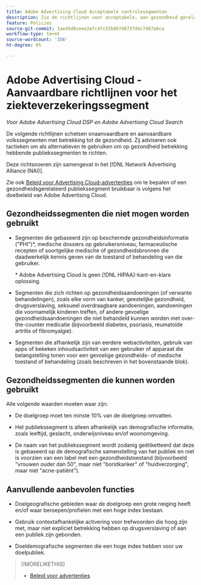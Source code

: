 ```yaml
---
title: Adobe Advertising Cloud Acceptabele controlesegmenten
description: Zie de richtlijnen voor acceptabele, aan gezondheid gerelateerde publiekssegmenten en tactieken voor gebruik als alternatieven voor het richten van aan gezondheid gerelateerde publiekssegmenten.
feature: Policies
source-git-commit: 1ae45d0ceee2efc4fc52b86fd6737d4c7467a6ca
workflow-type: tm+mt
source-wordcount: '356'
ht-degree: 0%

---
```


# Adobe Advertising Cloud - Aanvaardbare richtlijnen voor het ziekteverzekeringssegment

*Voor Adobe Advertising Cloud DSP en Adobe Advertising Cloud Search*

De volgende richtlijnen schetsen onaanvaardbare en aanvaardbare volkssegmenten met betrekking tot de gezondheid. Zij adviseren ook tactieken om als alternatieven te gebruiken om op gezondheid betrekking hebbende publiekssegmenten te richten.

Deze richtsnoeren zijn samengevat in het [!DNL Network Advertising Alliance (NAI)].

Zie ook [Beleid voor Advertising Cloud-advertenties](/help/policies/ad-requirements-policy.md) om te bepalen of een gezondheidsgerelateerd publiekssegment bruikbaar is volgens het doelbeleid van Adobe Advertising Cloud.

## Gezondheidssegmenten die niet mogen worden gebruikt

* Segmenten die gebaseerd zijn op beschermde gezondheidsinformatie (&quot;PHI&quot;)\*, medische dossiers op gebruikersniveau, farmaceutische recepten of soortgelijke medische of gezondheidsbronnen die daadwerkelijk kennis geven van de toestand of behandeling van die gebruiker.

   \* Adobe Advertising Cloud is geen [!DNL HIPAA]-kant-en-klare oplossing.

* Segmenten die zich richten op gezondheidsaandoeningen (of verwante behandelingen), zoals elke vorm van kanker, geestelijke gezondheid, drugsverslaving, seksueel overdraagbare aandoeningen, aandoeningen die voornamelijk kinderen treffen, of andere gevoelige gezondheidsaandoeningen die niet behandeld kunnen worden met over-the-counter medicatie (bijvoorbeeld diabetes, psoriasis, reumatoïde artritis of fibromyalgie).

* Segmenten die afhankelijk zijn van eerdere webactiviteiten, gebruik van apps of bekeken inhoudsactiviteit van een gebruiker of apparaat die belangstelling tonen voor een gevoelige gezondheids- of medische toestand of behandeling (zoals beschreven in het bovenstaande blok).

## Gezondheidssegmenten die kunnen worden gebruikt

Alle volgende waarden moeten waar zijn:

* De doelgroep moet ten minste 10% van de doelgroep omvatten.

* Het publiekssegment is alleen afhankelijk van demografische informatie, zoals leeftijd, geslacht, onderwijsniveau en/of woonomgeving.

* De naam van het publiekssegment wordt zodanig geëtiketteerd dat deze is gebaseerd op de demografische samenstelling van het publiek en niet is voorzien van een label met een gezondheidstoestand (bijvoorbeeld &quot;vrouwen ouder dan 50&quot;, maar niet &quot;borstkanker&quot; of &quot;huidverzorging&quot;, maar niet &quot;acne-patiënt&quot;).

## Aanvullende aanbevolen functies

* Doelgeografische gebieden waar de doelgroep een grote neiging heeft en/of waar beroepen/profielen met een hoge index bestaan.

* Gebruik contextafhankelijke activering voor trefwoorden die hoog zijn met, maar niet expliciet betrekking hebben op drugsverslaving of aan een publiek zijn gebonden.

* Doeldemografische segmenten die een hoge index hebben voor uw doelpubliek.

>[!MORELIKETHIS]
>
>* [Beleid voor advertenties](/help/policies/ad-requirements-policy.md)

